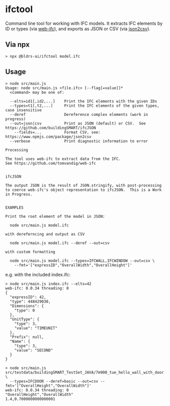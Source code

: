 # ifctool
Command line tool for working with IFC models.  It extracts IFC elements by ID or types (via [web-ifc](https://github.com/tomvandig/web-ifc)), and exports as JSON or CSV (via [json2csv](https://www.npmjs.com/package/json2csv)).

## Via npx

```
> npx @bldrs-ai/ifctool model.ifc
```

## Usage

```
> node src/main.js
Usage: node src/main.js <file.ifc> [--flag[=value]]*
  <command> may be one of:

  --elts=id1[,id2,...]    Print the IFC elements with the given IDs
  --types=t1[,t2,...]     Print the IFC elements of the given types, case insensitive
  --deref                 Dereference complex elements (work in progress)
  --out=json|csv          Print as JSON (default) or CSV.  See https://github.com/buildingSMART/ifcJSON
    --fields=...          Format CSV, see: https://www.npmjs.com/package/json2csv
  --verbose               Print diagnostic information to error

Processing

The tool uses web-ifc to extract data from the IFC.
See https://github.com/tomvandig/web-ifc


ifcJSON

The output JSON is the result of JSON.stringify, with post-processing
to coerce web-ifc's object representation to ifcJSON.  This is a Work
in Progress.


EXAMPLES

Print the root element of the model in JSON:

  node src/main.js model.ifc

with dereferncing and output as CSV

  node src/main.js model.ifc --deref --out=csv

with custom formatting

  node src/main.js model.ifc --types=IFCWALL,IFCWINDOW --out=csv \
    --fmt='["expressID","OverallWidth","OverallHeight"]'
```

e.g. with the included index.ifc:

```
> node src/main.js index.ifc --elts=42
web-ifc: 0.0.34 threading: 0
{
  "expressID": 42,
  "type": 448429030,
  "Dimensions": {
    "type": 0
  },
  "UnitType": {
    "type": 3,
    "value": "TIMEUNIT"
  },
  "Prefix": null,
  "Name": {
    "type": 3,
    "value": "SECOND"
  }
}
```

```
> node src/main.js src/testdata/buildingSMART_TestSet_JAVA/7m900_tue_hello_wall_with_door.ifc \
  --types=IFCDOOR --deref=basic --out=csv --fmt='["OverallHeight","OverallWidth"]'
web-ifc: 0.0.34 threading: 0
"OverallHeight","OverallWidth"
1.4,0.7000000000000001
```
